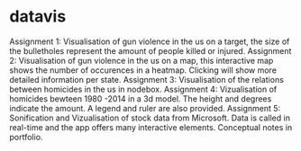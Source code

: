 # datavis
Assignment 1: Visualisation of gun violence in the us on a target, the size of the bulletholes represent the amount of people killed or injured.
Assignment 2: Visualisation of gun violence in the us on a map, this interactive map shows the number of occurences in a heatmap. Clicking will show more detailed information per state.
Assignment 3: Visualisation of the relations between homicides in the us in nodebox. 
Assignment 4: Vizualisation of homicides bewteen 1980 -2014 in a 3d model. The height and degrees indicate the amount. A legend and ruler are also provided.
Assignment 5: Sonification and Vizualisation of stock data from Microsoft. Data is called in real-time and the app offers many interactive elements.
Conceptual notes in portfolio.
